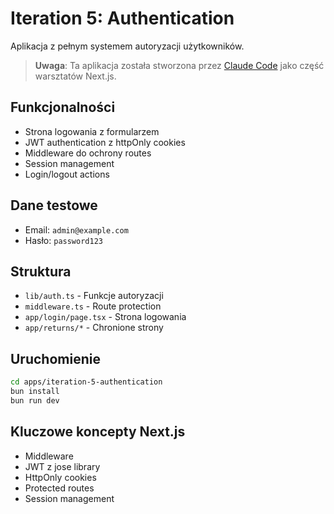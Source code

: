# Iteration 5: Authentication

Aplikacja z pełnym systemem autoryzacji użytkowników.

> **Uwaga**: Ta aplikacja została stworzona przez [Claude Code](https://claude.ai/code) jako część warsztatów Next.js.

## Funkcjonalności

- Strona logowania z formularzem
- JWT authentication z httpOnly cookies
- Middleware do ochrony routes
- Session management
- Login/logout actions

## Dane testowe

- Email: `admin@example.com`
- Hasło: `password123`

## Struktura

- `lib/auth.ts` - Funkcje autoryzacji
- `middleware.ts` - Route protection
- `app/login/page.tsx` - Strona logowania
- `app/returns/*` - Chronione strony

## Uruchomienie

```bash
cd apps/iteration-5-authentication
bun install
bun run dev
```

## Kluczowe koncepty Next.js

- Middleware
- JWT z jose library  
- HttpOnly cookies
- Protected routes
- Session management
